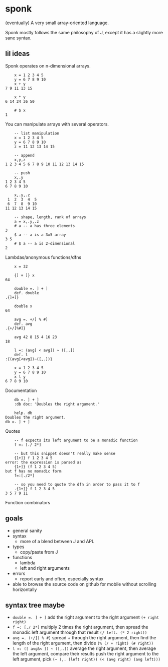 
# sponk

(eventually) A very small array-oriented language.

Sponk mostly follows the same philosophy of J, except it has a slightly more sane syntax.

## lil ideas

Sponk operates on n-dimensional arrays.

```
    x = 1 2 3 4 5
    y = 6 7 8 9 10
    x + y
7 9 11 13 15

    x * y
6 14 24 36 50

    # $ x
1
```

You can manipulate arrays with several operators.

```
    -- list manipulation
    x = 1 2 3 4 5
    y = 6 7 8 9 10
    z = 11 12 13 14 15

    -- append
    x,y,z
1 2 3 4 5 6 7 8 9 10 11 12 13 14 15

    -- push
    x,.y
1 2 3 4 5
6 7 8 9 10

    x,.y,.z
 1  2  3  4  5
 6  7  8  9 10
11 12 13 14 15

    -- shape, length, rank of arrays
    a = x,.y,.z
    # a -- a has three elements
3
    $ a -- a is a 3x5 array
3 5
    # $ a -- a is 2-dimensional
2
```

Lambdas/anonymous functions/dfns

```
    x = 32

    {] + ]} x
64

    double =. ] + ]
    def. double
.{]+]}

    double x
64

    avg =. +/] % #]
    def. avg
.{+/]%#]}

    avg 42 8 15 4 16 23
18

    l =: (avg[ < avg]) ~ ([,.])
    def. l
:{(avg[<avg])~([,.])}

    x = 1 2 3 4 5
    y = 6 7 8 9 10
    x l y
6 7 8 9 10
```

Documentation

```
    db =. ] + ]
    :db doc: 'Doubles the right argument.'

    help. db
Doubles the right argument.
db =. ] + ]
```

Quotes

```
    -- f expects its left argument to be a monadic function
    f =: [./ 2*]

    -- but this snippet doesn't really make sense
    {1+]} f 1 2 3 4 5
error: the expression is parsed as
    {1+]} (f 1 2 3 4 5)
but f has no monadic form
    f=:[./2*]

    -- so you need to quote the dfn in order to pass it to f
    .{1+]} f 1 2 3 4 5
3 5 7 9 11
```

Function combinators

## goals

* general sanity
* syntax
  * more of a blend between J and APL
* types
  * copy/paste from J
* functions
  * lambda
  * left and right arguments
* errors
  * report early and often, especially syntax
* able to browse the source code on github for mobile without scrolling horizontally

## syntax tree maybe

* `double =. ] + ]`
  add the right argument to the right argument
  `(+ right right)`
* `f =: [./ 2*]`
  multiply 2 times the right argument, then spread the monadic left argument through that result
  `(/ left. (* 2 right))`
* `avg =. (+/]) % #]`
  spread + through the right argument, then find the length of the right argument, then divide
  `(% (/ + right) (# right))`
* `l =: ([ avg&< ]) ~ ([,.])`
  average the right argument, then average the left argument, compare their results
  push the right argument to the left argument, pick
  `(~ (,. (left right)) (< (avg right) (avg left)))`
